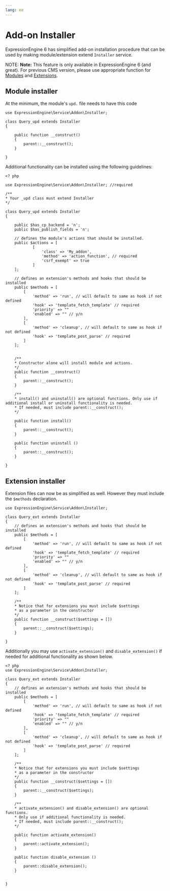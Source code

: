 ```yaml
---
lang: ee
---
```


<!--
    This source file is part of the open source project
    ExpressionEngine User Guide (https://github.com/ExpressionEngine/ExpressionEngine-User-Guide)

    @link      https://expressionengine.com/
    @copyright Copyright (c) 2003-2020, Packet Tide, LLC (https://www.packettide.com)
    @license   https://expressionengine.com/license Licensed under Apache License, Version 2.0
-->

# Add-on Installer

ExpressionEngine 6 has simplified add-on installation procedure that can be used by making module/extension extend `Installer` service.

NOTE: **Note:** This feature is only available in ExpressionEngine 6 (and great). For previous CMS version, please use appropriate function for [Modules](development/modules.md#update-file-function-reference) and [Extensions](development/extensions.md#activating-and-updating).

## Module installer

At the minimum, the module's `upd.` file needs to have this code

    use ExpressionEngine\Service\Addon\Installer;

    class Query_upd extends Installer
    {

        public function __construct()
        {
            parent::__construct();
        }

    }

Additional functionality can be installed using the following guidelines:

    <? php

    use ExpressionEngine\Service\Addon\Installer; //required

    /**
    * Your _upd class must extend Installer
    */

    class Query_upd extends Installer
    {

        public $has_cp_backend = 'n';
        public $has_publish_fields = 'n';

        // defines the module's actions that should be installed.
        public $actions = [
                [
                    'class' => 'My_addon',
                    'method' => 'action_function', // required
                    'csrf_exempt' => true
                ]
        ];

        // defines an extension's methods and hooks that should be installed
        public $methods = [
            [
                'method' => 'run', // will default to same as hook if not defined
                'hook' => 'template_fetch_template' // required
                'priority' => ""
                'enabled' => "" // y/n
            ],
            [
                'method' => 'cleanup', // will default to same as hook if not defined
                'hook' => 'template_post_parse' // required
            ]
        ];


        /**
        * Constructor alone will install module and actions.
        */
        public function __construct()
        {
            parent::__construct();
        }

        /**
        * install() and uninstall() are optional functions. Only use if additional install or uninstall functionality is needed.
        * If needed, must include parent::__construct();
        */

        public function install()
        {
            parent::__construct();
        }

        public function uninstall ()
        {
            parent::__construct();
        }

    }


## Extension installer


Extension files can now be as simplified as well. However they must include the `$methods` declaration.

    use ExpressionEngine\Service\Addon\Installer;

    class Query_ext extends Installer
    {
        // defines an extension's methods and hooks that should be installed
        public $methods = [
            [
                'method' => 'run', // will default to same as hook if not defined
                'hook' => 'template_fetch_template' // required
                'priority' => ""
                'enabled' => "" // y/n
            ],
            [
                'method' => 'cleanup', // will default to same as hook if not defined
                'hook' => 'template_post_parse' // required
            ]
        ];

        /**
        * Notice that for extensions you must include $settings
        * as a parameter in the constructor
        */
        public function __construct($settings = [])
        {
            parent::__construct($settings);
        }

    }



Additionally you may use `activate_extension()` and `disable_extension()` if needed for additional functionality as shown below.

    <? php
    use ExpressionEngine\Service\Addon\Installer;

    class Query_ext extends Installer
    {
        // defines an extension's methods and hooks that should be installed
        public $methods = [
            [
                'method' => 'run', // will default to same as hook if not defined
                'hook' => 'template_fetch_template' // required
                'priority' => ""
                'enabled' => "" // y/n
            ],
            [
                'method' => 'cleanup', // will default to same as hook if not defined
                'hook' => 'template_post_parse' // required
            ]
        ];

        /**
        * Notice that for extensions you must include $settings
        * as a parameter in the constructor
        */
        public function __construct($settings = [])
        {
            parent::__construct($settings);
        }

        /**
        * activate_extension() and disable_extension() are optional functions.
        * Only use if additional functionality is needed.
        * If needed, must include parent::__construct();
        */

        public function activate_extension()
        {
            parent::activate_extension();
        }

        public function disable_extension ()
        {
            parent::disable_extension();
        }


    }

